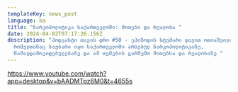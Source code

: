 ```yaml
---
templateKey: news_post
language: ka
title: "ნარკოპოლიტიკა საქართველოში: მითები და რეალობა "
date: 2024-04-02T07:17:26.156Z
description: "პოდკასტი თავის დრო #50 - ეპიზოდის სტუმარი დავით ოთიაშვილი,
  რომელთანაც საუბარი იყო საქართველოში არსებულ ნარკოპოლიტიკაზე,
  წამალდამოკიდებულებაზე და ამ თემების გარშემო მითებსა და რეალობაზე "
---
```

<https://www.youtube.com/watch?app=desktop&v=bAADMTpz6M0&t=4655s>